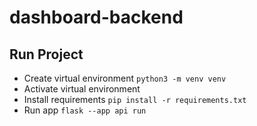 # dashboard-backend

## Run Project
- Create virtual environment ```python3 -m venv venv```
- Activate virtual environment
- Install requirements ```pip install -r requirements.txt```
- Run app ```flask --app api run```
